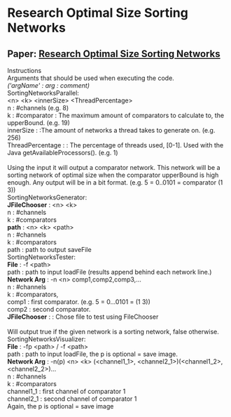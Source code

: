 # Research Optimal Size Sorting Networks

## Paper: [Research Optimal Size Sorting Networks](https://github.com/mdekempeneer/Research-Optimal-Size-Sorting-Networks/blob/master/Paper/SortingNetworks_DekempeneerDerkinderen_finaal.pdf)
<DL>

<DT>Instructions</DT>
Arguments that should be used when executing the code.
<br><i>('argName' : arg : comment)</i>
	
<DT>SortingNetworksParallel:</DT>
&ltn&gt &ltk&gt &ltinnerSize&gt &ltThreadPercentage&gt
<br>n : #channels (e.g. 8)
<br>k : #comparator : The maximum amount of comparators to calculate to, the upperBound. (e.g. 19)
<br>innerSize : :The amount of networks a thread takes to generate on. (e.g. 256)
<br>ThreadPercentage : : The percentage of threads used, [0-1]. Used with the Java getAvailableProcessors(). (e.g. 1)
<br>
<br>Using the input it will output a comparator network. This network will be a sorting network of optimal size when the comparator upperBound is high enough. Any output will be in a bit format. (e.g. 5 = 0..0101 = comparator (1 3))

<DT>SortingNetworksGenerator:</DT>
<b>JFileChooser</b> : &ltn&gt &ltk&gt 
<br>n : #channels
<br>k : #comparators
<br><b>path</b> : &ltn&gt &ltk&gt &ltpath&gt 
<br>n : #channels
<br>k : #comparators
<br>path : path to output saveFile

<DT>SortingNetworksTester:</DT>
<b>File</b> : -f &ltpath&gt
<br>path : path to input loadFile (results append behind each network line.)
<br><b>Network Arg</b> : -n &ltn&gt comp1,comp2,comp3,...
<br>n : #channels
<br>k : #comparators,
<br>comp1 : first comparator. (e.g. 5 = 0...0101 = (1 3))
<br>comp2 : second comparator.
<br><b>JFileChooser</b> : : Chose file to test using FileChooser
<br>
<br>Will output true if the given network is a sorting network, false otherwise.

<DT>SortingNetworksVisualizer:</DT>
<b>File</b> : -fp &ltpath&gt / -f &ltpath&gt
<br>path : path to input loadFile, the p is optional = save image.
<br><b>Network Arg</b> : -n(p) &ltn&gt &ltk&gt (&ltchannel1_1&gt, &ltchannel2_1&gt)(&ltchannel1_2&gt,&ltchannel2_2&gt)...
<br>n : #channels
<br>k : #comparators
<br>channel1_1 : first channel of comparator 1
<br>channel2_1 : second channel of comparator 1
<br>Again, the p is optional = save image </br>

</DL>
